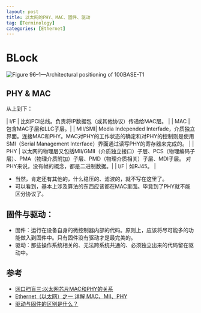 ```yaml
---
layout: post
title: 以太网的PHY、MAC、固件、驱动
tag: [Terminology]
categories: [Ethernet]
---
```


<!--break-->

# BLock

![Figure 96–1—Architectural positioning of 100BASE-T1](../public/2021/01/19/ieee802.3.96.1.svg)

## PHY & MAC

从上到下：

| I/F | 比如PCI总线。负责将IP数据包（或其他协议）传递给MAC层。 |
| MAC | 包含MAC子层和LLC子层。|
| MII/SMI| Media Independed Interfade，介质独立界面。连接MAC和PHY。MAC对PHY的工作状态的确定和对PHY的控制则是使用SMI（Serial Management Interface）界面通过读写PHY的寄存器来完成的。 |
| PHY | 以太网的物理层又包括MII/GMII（介质独立接口）子层、PCS（物理编码子层）、PMA（物理介质附加）子层、PMD（物理介质相关）子层、MDI子层。 对PHY来说，没有帧的概念，都是二进制数据。|
| I/F | 如RJ45。 |


* 当然，肯定还有其他的，什么稳压的、滤波的，就不写在这里了。
* 可以看到，基本上涉及算法的东西应该都在MAC里面。毕竟到了PHY就不能区分协议了。

## 固件与驱动：

* 固件：运行在设备自身的微控制器内部的代码。原则上，应该将尽可能多的功能做入到固件中。只有固件没有驱动才是最完美的。
* 驱动：那些操作系统相关的、无法跨系统共通的、必须独立出来的代码留在驱动中。

## 参考

* [网口扫盲三:以太网芯片MAC和PHY的关系](https://www.cnblogs.com/jason-lu/articles/3195473.html)
* [Ethernet（以太网）之一 详解 MAC、MII、PHY](https://blog.csdn.net/ZCShouCSDN/article/details/80090802)
* [驱动与固件的区别是什么？](https://www.zhihu.com/question/22175660)
